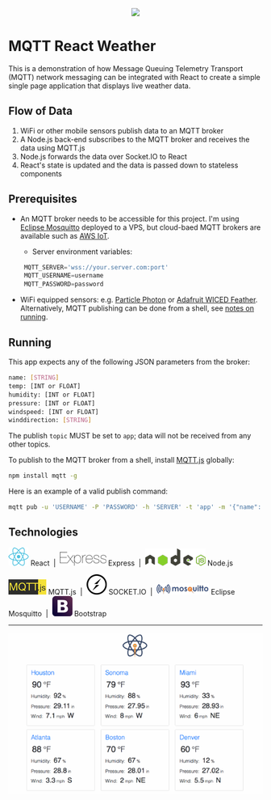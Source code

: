 <p align="center">
<img src="https://github.com/lloydXmas/pubsub-spa/blob/master/icons/app-icon.png" width=200 />
</p>

# MQTT React Weather

This is a demonstration of how Message Queuing Telemetry Transport (MQTT) network messaging can be integrated with React to create a simple single page application that displays live weather data.


## Flow of Data
1. WiFi or other mobile sensors publish data to an MQTT broker
2. A Node.js back-end subscribes to the MQTT broker and receives the data using MQTT.js
3. Node.js forwards the data over Socket.IO to React
4. React's state is updated and the data is passed down to stateless components


## Prerequisites
* An MQTT broker needs to be accessible for this project. I'm using [Eclipse Mosquitto](https://mosquitto.org/) deployed to a VPS, but cloud-baed MQTT brokers are available such as [AWS IoT](https://docs.aws.amazon.com/iot/latest/developerguide/what-is-aws-iot.html).
  * Server environment variables:
   ```javascript
    MQTT_SERVER='wss://your.server.com:port'
    MQTT_USERNAME=username
    MQTT_PASSWORD=password
    ```

* WiFi equipped sensors: e.g. [Particle Photon](https://www.particle.io/products/hardware/photon-wifi/) or [Adafruit WICED Feather](https://www.adafruit.com/product/3056). Alternatively, MQTT publishing can be done from a shell, see [notes on running](#running).


## Running
This app expects any of the following JSON parameters from the broker:

```sh
name: [STRING]
temp: [INT or FLOAT]
humidity: [INT or FLOAT]
pressure: [INT or FLOAT]
windspeed: [INT or FLOAT]
winddirection: [STRING]

```

The publish `topic` MUST be set to `app`; data will not be received from any other topics.

To publish to the MQTT broker from a shell, install [MQTT.js](https://github.com/mqttjs/MQTT.js) globally:

```sh
npm install mqtt -g
```

Here is an example of a valid publish command:

```sh
mqtt pub -u 'USERNAME' -P 'PASSWORD' -h 'SERVER' -t 'app' -m '{"name": "houston", "temp": 79, "humidity": 88, "pressure": 28.95, "windspeed": 7.5, "winddirection": "SW"}'
```


## Technologies
![React](icons/react.png) React &nbsp;|&nbsp; ![Express](icons/express.png) Express &nbsp;|&nbsp; ![Node.js](icons/nodejs.png) Node.js

![MQTT.js](icons/mqttjs.png) MQTT.js &nbsp;|&nbsp; ![SOCKET.IO](icons/socketio.png) SOCKET.IO &nbsp;|&nbsp; ![Mosquitto](icons/mosquitto.png) Eclipse Mosquitto &nbsp;|&nbsp; ![Bootstrap](icons/bootstrap.png) Bootstrap

---
<p align="center">
<img src="icons/demo.gif?raw=true" />
</p>
